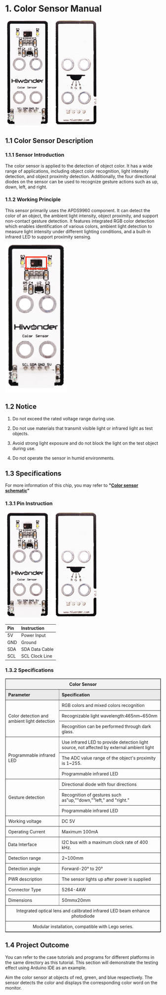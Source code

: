 # 1. Color Sensor Manual

<img class="common_img" src="../_static/media/chapter_1/section_1/media/image2.png" style="width:300px" />

## 1.1 Color Sensor Description

### 1.1.1 Sensor Introduction

The color sensor is applied to the detection of object color. It has a wide range of applications, including object color recognition, light intensity detection, and object proximity detection. Additionally, the four directional diodes on the sensor can be used to recognize gesture actions such as up, down, left, and right.

### 1.1.2 Working Principle

This sensor primarily uses the APDS9960 component. It can detect the color of an object, the ambient light intensity, object proximity, and support non-contact gesture detection. It features integrated RGB color detection which enables identification of various colors, ambient light detection to measure light intensity under different lighting conditions, and a built-in infrared LED to support proximity sensing.

<img class="common_img" src="../_static/media/chapter_1/section_1/media/image3.png" style="width:200px" />

## 1.2 Notice

1.  Do not exceed the rated voltage range during use.

2.  Do not use materials that transmit visible light or infrared light as test objects.

3.  Avoid strong light exposure and do not block the light on the test object during use.

4.  Do not operate the sensor in humid environments.

## 1.3 Specifications

For more information of this chip, you may refer to **"[Color sensor schematic](https://drive.google.com/drive/folders/1XhtJ0eFGZ-_mAW-oUM4r3ntd8uJKhmFE?usp=sharing)"**

### 1.3.1 Pin Instruction

<img class="common_img" src="../_static/media/chapter_1/section_1/media/image2.png" style="width:300px" />

| **Pin** | **Instruction** |
| :------ | :-------------- |
| 5V      | Power Input     |
| GND     | Ground          |
| SDA     | SDA Data Cable  |
| SCL     | SCL Clock Line  |

### 1.3.2 Specifications

<table class="docutils-nobg" border="1">
  <tr>
    <th colspan="2" style="text-align: center; background-color: #f2f2f2; padding: 8px;">Color Sensor</th>
  </tr>
  <tr>
    <th style="text-align: left; background-color: #eaeaea; padding: 8px;">Parameter</th>
    <th style="text-align: left; background-color: #eaeaea; padding: 8px;">Specification</th>
  </tr>
  <tr>
    <td rowspan="3" style="padding: 8px;">Color detection and ambient light detection</td>
    <td style="padding: 8px;">RGB colors and mixed colors recognition</td>
  </tr>
  <tr>
    <td style="padding: 8px;">Recognizable light wavelength:465nm~650nm</td>
  </tr>
  <tr>
    <td style="padding: 8px;">Recognition can be performed through dark glass.</td>
  </tr>
  <tr>
    <td rowspan="3" style="padding: 8px;">Programmable infrared LED</td>
    <td style="padding: 8px;">Use infrared LED to provide detection light source, not affected by external ambient light</td>
  </tr>
  <tr>
    <td style="padding: 8px;">The ADC value range of the object's proximity is 1~255.</td>
  </tr>
  <tr>
    <td style="padding: 8px;">Programmable infrared LED</td>
  </tr>
  <tr>
    <td rowspan="3" style="padding: 8px;">Gesture detection</td>
    <td style="padding: 8px;">Directional diode with four directions</td>
  </tr>
  <tr>
    <td style="padding: 8px;">Recognition of gestures such as"up,""down,""left," and "right."</td>
  </tr>
  <tr>
    <td style="padding: 8px;">Programmable infrared LED</td>
  </tr>
  <tr>
    <td style="padding: 8px;">Working voltage</td>
    <td style="padding: 8px;">DC 5V</td>
  </tr>
  <tr>
    <td style="padding: 8px;">Operating Current</td>
    <td style="padding: 8px;">Maximum 100mA</td>
  </tr>
  <tr>
    <td style="padding: 极狐 8px;">Data Interface</td>
    <td style="padding: 8px;">I2C bus with a maximum clock rate of 400 kHz.</td>
  </tr>
  <tr>
    <td style="padding: 8px;">Detection range</td>
      <td style="padding: 8px;">2~100mm</td>
  </tr>
  <tr>
    <td style="padding: 8px;">Detection angle</td>
    <td style="padding: 8px;">Forward-20° to 20°</td>
  </tr>
  <tr>
    <td style="padding: 8px;">PWR description</td>
    <td style="padding: 8px;">The sensor lights up after power is supplied</td>
  </tr>
  <tr>
    <td style="padding: 8px;">Connector Type</td>
    <td style="padding: 8px;">5264-4AW</td>
  </tr>
  <tr>
    <td style="padding: 8px;">Dimensions</td>
    <td style="padding: 8px;">50mmx20mm</td>
  </tr>
  <tr>
    <td colspan="2" style="padding: 8px; text-align: center;">Integrated optical lens and calibrated infrared LED beam enhance photodiode</td>
  </tr>
  <tr>
    <td colspan="2" style="padding: 8px; text-align: center;">Modular installation, compatible with Lego series.</td>
  </tr>
</table>

## 1.4 Project Outcome

You can refer to the case tutorials and programs for different platforms in the same directory as this tutorial. This section will demonstrate the testing effect using Arduino IDE as an example.

Aim the color sensor at objects of red, green, and blue respectively. The sensor detects the color and displays the corresponding color word on the monitor.
